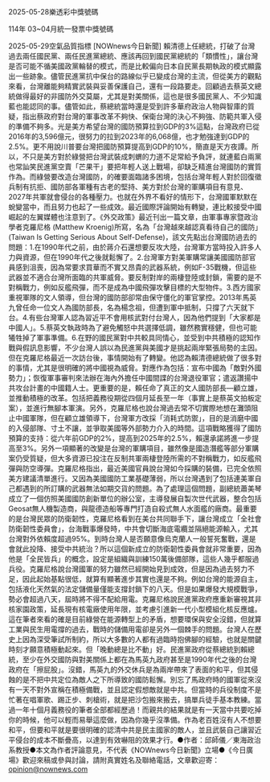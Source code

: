 
2025-05-28樂透彩中獎號碼

                                
114年 03~04月統一發票中獎號碼
                             
2025-05-29空氣品質指標
                              [NOWnews今日新聞] 賴清德上任總統，打破了台灣過去兩任國民黨、兩任民進黨總統、應該再回到國民黨總統的「類慣性」，讓台灣是否可能不循美國政黨輪替的模式，而是比較偏向日本自民黨長期執政的模式顯露出一些跡象。儘管民進黨抗中保台的路線似乎已變成台灣的主流，但從美方的觀點來看，台灣離能夠精實武裝與妥善保護自己，還有一段路要走。回顧過去蔡英文總統做得最好的非國防外交莫屬，尤其是對美關係，這也是很多國民黨人、不少知識藍也能認同的事。儘管如此，蔡總統當時還是受到許多華府政治人物與智庫的質疑，指出蔡政府對台灣的軍事改革不夠快、保衛台灣的決心不夠強、防範共軍入侵的準備不夠多。光是美方希望台灣的國防預算拉到GDP的3%這點，台灣政府已從2016年的3,596億元，很努力的拉到2023年的6,068億，也才勉強達到GDP的2.5%。更不用說川普要台灣把國防預算提高到GDP的10%，簡直是天方夜譚。所以，不只是美方對於綠營把台灣武裝成刺蝟的力道不足常給予負評，就連藍白兩黨也常訕笑民進黨空賣「芒果干」要把年輕人送上戰場，卻缺乏精進台灣國防的實質作為。而綠營要改造台灣國防，的確要面臨諸多困境，包括台灣年輕人對於回復徵兵制有抗拒、國防部各軍種有古老的堅持、美方對於台灣的軍購項目有意見、2027年共軍就會侵台的各種壓力。也就在外界不看好的情形下，台灣國軍默默在蛻變當中，而且努力也起了一些成效。最近國際評論開始有轉變，連比較接受中國崛起的左翼媒體也注意到了。《外交政策》最近刊出一篇文章，由軍事專家暨政治學者克羅尼格 (Matthew Kroenig)所寫，名為「台灣越來越認真看待自己的國防」(Taiwan Is Getting Serious About Self-Defense)，該文先點出台灣國防過去的問題：1.在1990年代之前，由於蔣介石還想要反攻大陸，台灣軍方當時投入許多人力與資源，但在1990年代之後就鬆懈了。2.台灣軍方對美軍購常讓美國國防部官員感到沮喪，因為常要求買華而不實又昂貴的武器系統，例如F-35戰機，但這些武器並不適合台灣所面臨的共軍威脅。要反制對岸的兩棲登陸或封鎖，需要的是不對稱戰力，例如反艦飛彈，而不是成為中國飛彈攻擊目標的大型物件。3.西方國家重視軍隊的文人領導，但台灣的國防部卻常由保守僵化的軍官掌控。2013年馬英九曾任命一位文人為國防部長，名為楊念祖，但遭到軍中抵制，只撐了六天就下台。4.有些台灣軍人認為習近平不會用核武對付台灣人，因為他們提到「大家都是中國人」。5.蔡英文執政時為了避免觸怒中共選擇低調，雖然務實穩健，但也可能犧牲掉了軍事準備。6.在野的國民黨對中共較具同情心，並受到中共積極的認知作戰與假訊息影響，不少台灣人誤以為民進黨與美國才是挑起兩岸緊張局勢的主因。但在克羅尼格最近一次訪台後，事情開始有了轉變。他認為賴清德總統做了很多對的事情，尤其是很明確的將中國視為威脅。對應作為包括：宣布中國為「敵對外國勢力」；恢復軍事審判來法辦在海內外擔任中國間諜的台灣退役軍官；遣返讚揚中共攻台計畫的中國籍人士。更重要的是，賴任命了真正的文人國防部長—顧立雄，並推動積極的改革。包括把義務役期從四個月延長至一年（事實上是蔡英文拍板定案），並進行無腳本軍演。另外，克羅尼格也說台灣過去常不切實際地想在灘頭阻止中國軍隊，但在顧立雄領導下，台灣軍方改採「消耗式防禦」，目的是消磨中國的入侵部隊、寸土不讓，並爭取美國等外部勢力介入的時間。這項戰略獲得了國防預算的支持：從六年前GDP的2%，提高到2025年的2.5%，賴還承諾將進一步提高至3%。另外一項顯著的改變是台灣的軍購項目，雖然像是國造潛艦等部分軍購案仍受質疑，但大多資源已投注在反制共軍兩棲登陸所需的不對稱戰力，如反艦飛彈與防空導彈。克羅尼格指出，最近美國官員說台灣如今採購的裝備，已完全依照美方建議清單進行。又因為美國國防工業基礎薄弱，所以台灣遇到了包括連美軍自己都遇到的所訂購的武器無法如期交貨的問題。為了處理這個問題，副總統蕭美琴成立了一個仿照美國國防創新單位的辦公室，主導發展自製次世代武器，整合包括Geosat無人機製造商，與龍德造船等專門打造自殺式無人水面艦的廠商。最重要的是台灣民眾的防衛韌性，克羅尼格看到在美台共同聯手下，讓台灣成立「全社會防衛韌性委員會」，台海戰事爆發時，中共會切斷海底電纜並隔絕能源輸入，尤其台灣對外依賴度超過95%。到時台灣人是否願意像烏克蘭人一般誓死奮戰，還是會就此投降、接受中共統治？所以這個新成立的防衛韌性委員會就非常重要，因為他是「全民皆兵」的概念，設定是組織與訓練150萬後備部隊，這些人幾乎都服過兵役。克羅尼格說台灣國軍的努力雖然已經開始見到成效，但是因為過去努力不足，因此起始基點很低，就算有顯著進步其實也還是不夠。例如台灣的能源自主，包括液化天然氣的法定儲備量僅能支撐封鎖下的八天。但是如果爆發大規模戰爭，勢必會超過八天，屆時將不得不配給用電。克羅尼格說民進黨政府應重新審視其非核家園政策，延長現有核電廠使用年限，並考慮引進新一代小型模組化核反應爐。這在筆者來看的確是目前綠營在能源轉型上的矛盾，想要環保與安全沒錯，但就算工業與民生用電撐的過去，戰時的儲備用電卻是另外一個棘手的問題。台灣人在歷史上因為深受筆試所制約，所以大多數的人都有過臨時抱佛腳的經驗，也就是關鍵時刻才願意積極動起來。但「晚動總是比不動」好。民進黨政府從蔡總統到賴總統，至少在外交國防與對美關係上都在為馬英九政府甚至是1990年代之後的台灣政府在「擦屁股」。沒錯，馬英九的外交休兵是為兩岸帶來了表面的和平，但其侵蝕的是不把中共定位為敵人之下所導致的國防鬆懈。別忘了馬政府時的國軍從來沒有一天不對外宣稱在積極備戰，並且認定假想敵就是中共。但當時的兵役制度不是忙著在唱軍歌、踢正步、刺槍術，就是把沙包搬來搬去，搞單兵徒手基本教練。當過一年十個月義務役的筆者全部都經歷過！而親共的結果就是有一天當中共要吃掉你的時候，他可以輕而易舉這麼做，因為你幾乎沒準備。作為老百姓沒有人不想要和平，但要和平就是要很明確的認清中共是民主國家的敵人，並且武裝自己讓習近平侵台的成本不斷疊高，以達到有效嚇阻的效果才行。●作者：邱師儀／東海政治系教授●本文為作者評論意見，不代表《NOWnews今日新聞》立場●《今日廣場》歡迎來稿或參與討論，請附真實姓名及聯絡電話，文章歡迎寄： opinion@nownews.com